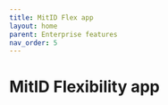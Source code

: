 ```yaml
---
title: MitID Flex app
layout: home
parent: Enterprise features
nav_order: 5
---
```


# MitID Flexibility app
